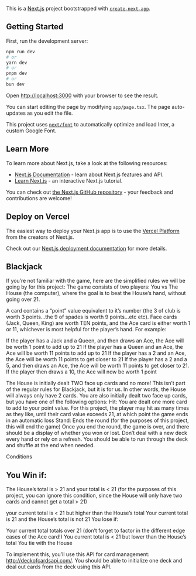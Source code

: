 This is a [Next.js](https://nextjs.org/) project bootstrapped with [`create-next-app`](https://github.com/vercel/next.js/tree/canary/packages/create-next-app).

## Getting Started

First, run the development server:

```bash
npm run dev
# or
yarn dev
# or
pnpm dev
# or
bun dev
```

Open [http://localhost:3000](http://localhost:3000) with your browser to see the result.

You can start editing the page by modifying `app/page.tsx`. The page auto-updates as you edit the file.

This project uses [`next/font`](https://nextjs.org/docs/basic-features/font-optimization) to automatically optimize and load Inter, a custom Google Font.

## Learn More

To learn more about Next.js, take a look at the following resources:

- [Next.js Documentation](https://nextjs.org/docs) - learn about Next.js features and API.
- [Learn Next.js](https://nextjs.org/learn) - an interactive Next.js tutorial.

You can check out [the Next.js GitHub repository](https://github.com/vercel/next.js/) - your feedback and contributions are welcome!

## Deploy on Vercel

The easiest way to deploy your Next.js app is to use the [Vercel Platform](https://vercel.com/new?utm_medium=default-template&filter=next.js&utm_source=create-next-app&utm_campaign=create-next-app-readme) from the creators of Next.js.

Check out our [Next.js deployment documentation](https://nextjs.org/docs/deployment) for more details.


## Blackjack

If you’re not familiar with the game, here are the simplified rules we will be going by for this project:
The game consists of two players: You vs The House (the computer), where the goal is to beat the House’s hand, without going over 21.


A card contains a “point” value equivalent to it’s number (the 3 of club is worth 3 points...the 9 of spades is worth 9 points...etc etc). Face cards (Jack, Queen, King) are worth TEN points, and the Ace card is either worth 1 or 11, whichever is most helpful for the player’s hand. For example:


If the player has a Jack and a Queen, and then draws an Ace, the Ace will be worth 1 point to add up to 21
If the player has a Queen and an Ace, the Ace will be worth 11 points to add up to 21
If the player has a 2 and an Ace, the Ace will be worth 11 points to get closer to 21
If the player has a 2 and a 5, and then draws an Ace, the Ace will be worth 11 points to get closer to 21. If the player then draws a 10, the Ace will now be worth 1 point


The House is initially dealt TWO face up cards and no more! This isn’t part of the regular rules for Blackjack, but it is for us. In other words, the House will always only have 2 cards.
You are also initially dealt two face up cards, but you have one of the following options:
Hit: You are dealt one more card to add to your point value. For this project, the player may hit as many times as they like, until their card value exceeds 21, at which point the game ends in an automatic loss
Stand: Ends the round (for the purposes of this project, this will end the game)
Once you end the round, the game is over, and there should be a display of whether you won or lost.
Don’t deal with a new deck every hand or rely on a refresh. You should be able to run through the deck and shuffle at the end when needed.

Conditions
## You Win if:
The House’s total is > 21 and your total is < 21 (for the purposes of this project, you can ignore this condition, since the House will only have two cards and cannot get a total > 21)

your current total is < 21 but higher than the House’s total
Your current total is 21 and the House’s total is not 21
You lose if:

Your current total totals over 21 (don’t forget to factor in the different edge cases of the Ace card!)
You current total is < 21 but lower than the House’s total
You tie with the House

To implement this, you’ll use this API for card management: http://deckofcardsapi.com/. You should be able to initialize one deck and deal out cards from the deck using this API.
